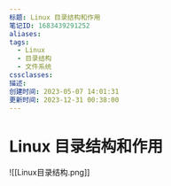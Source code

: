 ```yaml
---
标题: Linux 目录结构和作用
笔记ID: 1683439291252
aliases: 
tags:
  - Linux
  - 目录结构
  - 文件系统
cssclasses: 
描述: 
创建时间: 2023-05-07 14:01:31
更新时间: 2023-12-31 00:38:00
---
```


# Linux 目录结构和作用

![[Linux目录结构.png]]
